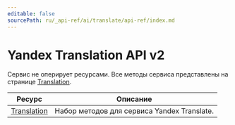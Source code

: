 ```yaml
---
editable: false
sourcePath: ru/_api-ref/ai/translate/api-ref/index.md
---
```



# Yandex Translation API v2
Сервис не оперирует ресурсами. Все методы сервиса представлены на странице [Translation](Translation/).

Ресурс | Описание
--- | ---
[Translation](Translation/index.md) | Набор методов для сервиса Yandex Translate.
